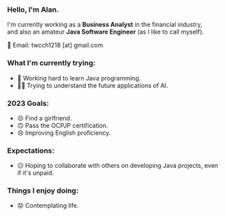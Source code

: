 ### Hello, I'm Alan.

I'm currently working as a **Business Analyst** in the financial industry,  
and also an amateur **Java Software Engineer** (as I like to call myself).

📧 Email: twcch1218 [at] gmail.com

### What I'm currently trying:
 - 🤪 Working hard to learn Java programming.
 - 😵‍💫 Trying to understand the future applications of AI.

### 2023 Goals:
 - 😣 Find a girlfriend.
 - 🙃 Pass the OCPJP certification.
 - 😢 Improving English proficiency.

### Expectations:
 - 😑 Hoping to collaborate with others on developing Java projects, even if it's unpaid.

### Things I enjoy doing:
 - 😟 Contemplating life.